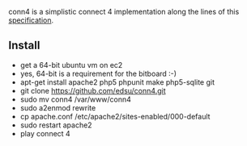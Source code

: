 conn4 is a simplistic connect 4 implementation along the lines of 
this [specification](https://gist.github.com/jgonera/69930780b2c4b18f2838).

Install
-------

* get a 64-bit ubuntu vm on ec2
* yes, 64-bit is a requirement for the bitboard  :-)
* apt-get install apache2 php5 phpunit make php5-sqlite git
* git clone https://github.com/edsu/conn4.git
* sudo mv conn4 /var/www/conn4
* sudo a2enmod rewrite
* cp apache.conf /etc/apache2/sites-enabled/000-default
* sudo restart apache2
* play connect 4
